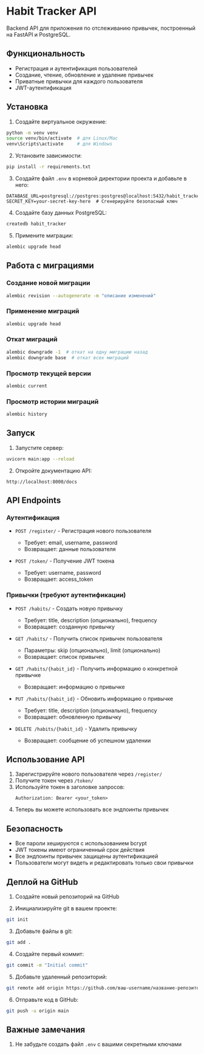 # Habit Tracker API

Backend API для приложения по отслеживанию привычек, построенный на FastAPI и PostgreSQL.

## Функциональность

- Регистрация и аутентификация пользователей
- Создание, чтение, обновление и удаление привычек
- Приватные привычки для каждого пользователя
- JWT-аутентификация

## Установка

1. Создайте виртуальное окружение:

```bash
python -m venv venv
source venv/bin/activate  # для Linux/Mac
venv\Scripts\activate     # для Windows
```

2. Установите зависимости:

```bash
pip install -r requirements.txt
```

3. Создайте файл `.env` в корневой директории проекта и добавьте в него:

```
DATABASE_URL=postgresql://postgres:postgres@localhost:5432/habit_tracker
SECRET_KEY=your-secret-key-here  # Сгенерируйте безопасный ключ
```

4. Создайте базу данных PostgreSQL:

```bash
createdb habit_tracker
```

5. Примените миграции:

```bash
alembic upgrade head
```

## Работа с миграциями

### Создание новой миграции

```bash
alembic revision --autogenerate -m "описание изменений"
```

### Применение миграций

```bash
alembic upgrade head
```

### Откат миграций

```bash
alembic downgrade -1  # откат на одну миграцию назад
alembic downgrade base  # откат всех миграций
```

### Просмотр текущей версии

```bash
alembic current
```

### Просмотр истории миграций

```bash
alembic history
```

## Запуск

1. Запустите сервер:

```bash
uvicorn main:app --reload
```

2. Откройте документацию API:

```
http://localhost:8000/docs
```

## API Endpoints

### Аутентификация

- `POST /register/` - Регистрация нового пользователя

  - Требует: email, username, password
  - Возвращает: данные пользователя

- `POST /token/` - Получение JWT токена
  - Требует: username, password
  - Возвращает: access_token

### Привычки (требуют аутентификации)

- `POST /habits/` - Создать новую привычку

  - Требует: title, description (опционально), frequency
  - Возвращает: созданную привычку

- `GET /habits/` - Получить список привычек пользователя

  - Параметры: skip (опционально), limit (опционально)
  - Возвращает: список привычек

- `GET /habits/{habit_id}` - Получить информацию о конкретной привычке

  - Возвращает: информацию о привычке

- `PUT /habits/{habit_id}` - Обновить информацию о привычке

  - Требует: title, description (опционально), frequency
  - Возвращает: обновленную привычку

- `DELETE /habits/{habit_id}` - Удалить привычку
  - Возвращает: сообщение об успешном удалении

## Использование API

1. Зарегистрируйте нового пользователя через `/register/`
2. Получите токен через `/token/`
3. Используйте токен в заголовке запросов:
   ```
   Authorization: Bearer <your_token>
   ```
4. Теперь вы можете использовать все эндпоинты привычек

## Безопасность

- Все пароли хешируются с использованием bcrypt
- JWT токены имеют ограниченный срок действия
- Все эндпоинты привычек защищены аутентификацией
- Пользователи могут видеть и редактировать только свои привычки

## Деплой на GitHub

1. Создайте новый репозиторий на GitHub

2. Инициализируйте git в вашем проекте:

```bash
git init
```

3. Добавьте файлы в git:

```bash
git add .
```

4. Создайте первый коммит:

```bash
git commit -m "Initial commit"
```

5. Добавьте удаленный репозиторий:

```bash
git remote add origin https://github.com/ваш-username/название-репозитория.git
```

6. Отправьте код в GitHub:

```bash
git push -u origin main
```

## Важные замечания

1. Не забудьте создать файл `.env` с вашими секретными ключами
